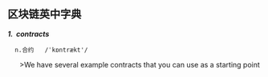 区块链英中字典
-------------------------------
***1.  contracts***

      n.合约   /ˈkɒntrækt'/

       >We have several example contracts that you can use as a starting point


